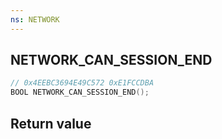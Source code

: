```yaml
---
ns: NETWORK
---
```

## NETWORK_CAN_SESSION_END

```c
// 0x4EEBC3694E49C572 0xE1FCCDBA
BOOL NETWORK_CAN_SESSION_END();
```


## Return value
